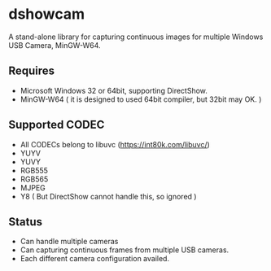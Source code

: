 # dshowcam
 A stand-alone library for capturing continuous images for multiple Windows USB Camera, MinGW-W64.

## Requires 
 * Microsoft Windows 32 or 64bit, supporting DirectShow.
 * MinGW-W64 ( it is designed to used 64bit compiler, but 32bit may OK. )
 
## Supported CODEC
 * All CODECs belong to libuvc (https://int80k.com/libuvc/)
 * YUYV
 * YUVY
 * RGB555
 * RGB565
 * MJPEG
 * Y8 ( But DirectShow cannot handle this, so ignored )

## Status
 * Can handle multiple cameras
 * Can capturing continuous frames from multiple USB cameras.
 * Each different camera configuration availed.
